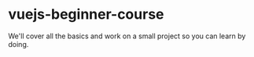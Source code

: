 # vuejs-beginner-course
We'll cover all the basics and work on a small project so you can learn by doing.
